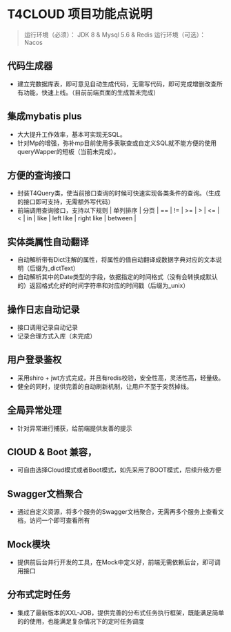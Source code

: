# T4CLOUD 项目功能点说明

> 运行环境（必须）： JDK 8 & Mysql 5.6 & Redis
> 运行环境（可选）： Nacos

## 代码生成器

+ 建立完数据库表，即可意见自动生成代码，无需写代码，即可完成增删改查所有功能，快速上线。（目前前端页面的生成暂未完成）

## 集成mybatis plus 

+ 大大提升工作效率，基本可实现无SQL。
+ 针对Mp的增强，弥补mp目前使用多表联查或自定义SQL就不能方便的使用queryWapper的短板（当前未完成）。

## 方便的查询接口

+ 封装T4Query类，使当前接口查询的时候可快速实现各类条件的查询。（生成的接口即可支持，无需额外写代码）
+ 前端调用查询接口，支持以下规则 | 单列排序 | 分页 | == | != | >= | > | <= | < | in | like | left like | right like | between | 

## 实体类属性自动翻译

+ 自动解析带有Dict注解的属性，将属性的值自动翻译成数据字典对应的文本说明（后缀为_dictText）
+ 自动解析其中的Date类型的字段，依据指定的时间格式（没有会转换成默认的）返回格式化好的时间字符串和对应的时间戳（后缀为_unix）

## 操作日志自动记录

+ 接口调用记录自动记录
+ 记录合理方式入库（未完成）

## 用户登录鉴权 

+ 采用shiro + jwt方式完成，并且有redis校验，安全性高，灵活性高，轻量级。
+ 健全的同时，提供完善的自动刷新机制，让用户不至于突然掉线。

## 全局异常处理

+ 针对异常进行捕获，给前端提供友善的提示

## ClOUD & Boot 兼容，

+ 可自由选择Cloud模式或者Boot模式，如先采用了BOOT模式，后续升级方便

## Swagger文档聚合

+ 通过自定义资源，将多个服务的Swagger文档聚合，无需再多个服务上查看文档，访问一个即可查看所有

## Mock模块

+ 提供前后台并行开发的工具，在Mock中定义好，前端无需依赖后台，即可调用接口

## 分布式定时任务

+ 集成了最新版本的XXL-JOB，提供完善的分布式任务执行框架，既能满足简单的的使用，也能满足复杂情况下的定时任务调度
